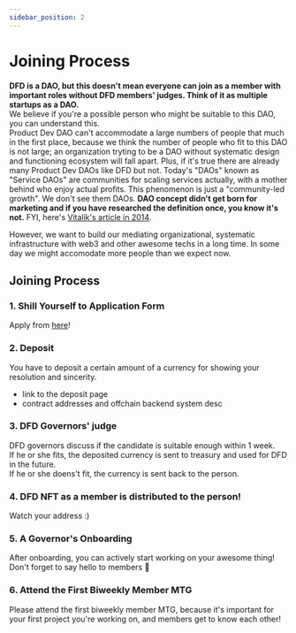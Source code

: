 ```yaml
---
sidebar_position: 2
---
```


# Joining Process

**DFD is a DAO, but this doesn't mean everyone can join as a member with important roles without DFD members' judges. Think of it as multiple startups as a DAO.**<br />
We believe if you're a possible person who might be suitable to this DAO, you can understand this.<br />
Product Dev DAO can't accommodate a large numbers of people that much in the first place, because we think the number of people who fit to this DAO is not large; an organization tryting to be a DAO without systematic design and functioning ecosystem will fall apart. Plus, if it's true there are already many Product Dev DAOs like DFD but not. Today's "DAOs" known as "Service DAOs" are communities for scaling services actually, with a mother behind who enjoy actual profits. This phenomenon is just a "community-led growth". We don't see them DAOs. **DAO concept didn't get born for marketing and if you have researched the definition once, you know it's not.**
FYI, here's [Vitalik's article in 2014](https://blog.ethereum.org/2014/05/06/daos-dacs-das-and-more-an-incomplete-terminology-guide).

However, we want to build our mediating organizational, systematic infrastructure with web3 and other awesome techs in a long time. In some day we might accomodate more people than we expect now.

## Joining Process

### 1. Shill Yourself to Application Form

Apply from [here](https://tally.so/r/mRMlPP)!

### 2. Deposit

You have to deposit a certain amount of a currency for showing your resolution and sincerity.

- link to the deposit page
- contract addresses and offchain backend system desc

### 3. DFD Governors' judge

DFD governors discuss if the candidate is suitable enough within 1 week.<br />
If he or she fits, the deposited currency is sent to treasury and used for DFD in the future.<br />
If he or she doens't fit, the currency is sent back to the person.

### 4. DFD NFT as a member is distributed to the person!

Watch your address :)

### 5. A Governor's Onboarding

After onboarding, you can actively start working on your awesome thing!<br />
Don't forget to say hello to members :wave:

### 6. Attend the First Biweekly Member MTG

Please attend the first biweekly member MTG, because it's important for your first project you're working on, and members get to know each other!
